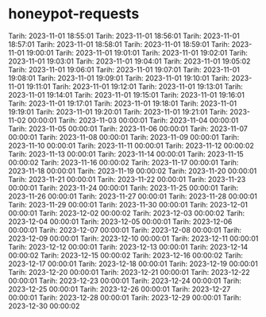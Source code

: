 # honeypot-requests
Tarih: 2023-11-01 18:55:01
Tarih: 2023-11-01 18:56:01
Tarih: 2023-11-01 18:57:01
Tarih: 2023-11-01 18:58:01
Tarih: 2023-11-01 18:59:01
Tarih: 2023-11-01 19:00:01
Tarih: 2023-11-01 19:01:01
Tarih: 2023-11-01 19:02:01
Tarih: 2023-11-01 19:03:01
Tarih: 2023-11-01 19:04:01
Tarih: 2023-11-01 19:05:02
Tarih: 2023-11-01 19:06:01
Tarih: 2023-11-01 19:07:01
Tarih: 2023-11-01 19:08:01
Tarih: 2023-11-01 19:09:01
Tarih: 2023-11-01 19:10:01
Tarih: 2023-11-01 19:11:01
Tarih: 2023-11-01 19:12:01
Tarih: 2023-11-01 19:13:01
Tarih: 2023-11-01 19:14:01
Tarih: 2023-11-01 19:15:01
Tarih: 2023-11-01 19:16:01
Tarih: 2023-11-01 19:17:01
Tarih: 2023-11-01 19:18:01
Tarih: 2023-11-01 19:19:01
Tarih: 2023-11-01 19:20:01
Tarih: 2023-11-01 19:21:01
Tarih: 2023-11-02 00:00:01
Tarih: 2023-11-03 00:00:01
Tarih: 2023-11-04 00:00:01
Tarih: 2023-11-05 00:00:01
Tarih: 2023-11-06 00:00:01
Tarih: 2023-11-07 00:00:01
Tarih: 2023-11-08 00:00:01
Tarih: 2023-11-09 00:00:01
Tarih: 2023-11-10 00:00:01
Tarih: 2023-11-11 00:00:01
Tarih: 2023-11-12 00:00:02
Tarih: 2023-11-13 00:00:01
Tarih: 2023-11-14 00:00:01
Tarih: 2023-11-15 00:00:02
Tarih: 2023-11-16 00:00:02
Tarih: 2023-11-17 00:00:01
Tarih: 2023-11-18 00:00:01
Tarih: 2023-11-19 00:00:02
Tarih: 2023-11-20 00:00:01
Tarih: 2023-11-21 00:00:01
Tarih: 2023-11-22 00:00:01
Tarih: 2023-11-23 00:00:01
Tarih: 2023-11-24 00:00:01
Tarih: 2023-11-25 00:00:01
Tarih: 2023-11-26 00:00:01
Tarih: 2023-11-27 00:00:01
Tarih: 2023-11-28 00:00:01
Tarih: 2023-11-29 00:00:01
Tarih: 2023-11-30 00:00:01
Tarih: 2023-12-01 00:00:01
Tarih: 2023-12-02 00:00:02
Tarih: 2023-12-03 00:00:02
Tarih: 2023-12-04 00:00:01
Tarih: 2023-12-05 00:00:01
Tarih: 2023-12-06 00:00:01
Tarih: 2023-12-07 00:00:01
Tarih: 2023-12-08 00:00:01
Tarih: 2023-12-09 00:00:01
Tarih: 2023-12-10 00:00:01
Tarih: 2023-12-11 00:00:01
Tarih: 2023-12-12 00:00:01
Tarih: 2023-12-13 00:00:01
Tarih: 2023-12-14 00:00:02
Tarih: 2023-12-15 00:00:02
Tarih: 2023-12-16 00:00:02
Tarih: 2023-12-17 00:00:01
Tarih: 2023-12-18 00:00:01
Tarih: 2023-12-19 00:00:01
Tarih: 2023-12-20 00:00:01
Tarih: 2023-12-21 00:00:01
Tarih: 2023-12-22 00:00:01
Tarih: 2023-12-23 00:00:01
Tarih: 2023-12-24 00:00:01
Tarih: 2023-12-25 00:00:01
Tarih: 2023-12-26 00:00:01
Tarih: 2023-12-27 00:00:01
Tarih: 2023-12-28 00:00:01
Tarih: 2023-12-29 00:00:01
Tarih: 2023-12-30 00:00:02
